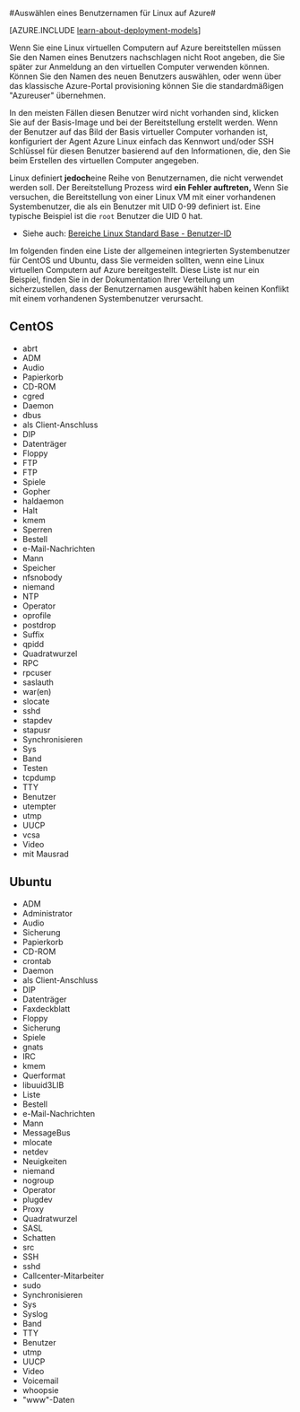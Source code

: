 <properties 
    pageTitle="Auswählen von Benutzernamen für Linux | Microsoft Azure" 
    description="Erfahren Sie, wie Benutzernamen für eine Linux virtuellen Computern in Azure auswählen." 
    services="virtual-machines-linux" 
    documentationCenter="" 
    authors="szarkos" 
    manager="timlt" 
    editor=""
    tags="azure-service-management,azure-resource-manager" />

<tags 
    ms.service="virtual-machines-linux" 
    ms.workload="infrastructure-services" 
    ms.tgt_pltfrm="vm-linux" 
    ms.devlang="na" 
    ms.topic="article" 
    ms.date="10/17/2016" 
    ms.author="szark"/>



#<a name="selecting-user-names-for-linux-on-azure"></a>Auswählen eines Benutzernamen für Linux auf Azure#

[AZURE.INCLUDE [learn-about-deployment-models](../../includes/learn-about-deployment-models-both-include.md)]

Wenn Sie eine Linux virtuellen Computern auf Azure bereitstellen müssen Sie den Namen eines Benutzers nachschlagen nicht Root angeben, die Sie später zur Anmeldung an den virtuellen Computer verwenden können. Können Sie den Namen des neuen Benutzers auswählen, oder wenn über das klassische Azure-Portal provisioning können Sie die standardmäßigen "Azureuser" übernehmen.

In den meisten Fällen diesen Benutzer wird nicht vorhanden sind, klicken Sie auf der Basis-Image und bei der Bereitstellung erstellt werden. Wenn der Benutzer auf das Bild der Basis virtueller Computer vorhanden ist, konfiguriert der Agent Azure Linux einfach das Kennwort und/oder SSH Schlüssel für diesen Benutzer basierend auf den Informationen, die, den Sie beim Erstellen des virtuellen Computer angegeben.

Linux definiert **jedoch**eine Reihe von Benutzernamen, die nicht verwendet werden soll. Der Bereitstellung Prozess wird **ein Fehler auftreten,** Wenn Sie versuchen, die Bereitstellung von einer Linux VM mit einer vorhandenen Systembenutzer, die als ein Benutzer mit UID 0-99 definiert ist. Eine typische Beispiel ist die `root` Benutzer die UID 0 hat.

 - Siehe auch: [Bereiche Linux Standard Base - Benutzer-ID](http://refspecs.linuxfoundation.org/LSB_4.1.0/LSB-Core-generic/LSB-Core-generic/uidrange.html)

Im folgenden finden eine Liste der allgemeinen integrierten Systembenutzer für CentOS und Ubuntu, dass Sie vermeiden sollten, wenn eine Linux virtuellen Computern auf Azure bereitgestellt. Diese Liste ist nur ein Beispiel, finden Sie in der Dokumentation Ihrer Verteilung um sicherzustellen, dass der Benutzernamen ausgewählt haben keinen Konflikt mit einem vorhandenen Systembenutzer verursacht.


## <a name="centos"></a>CentOS
- abrt
- ADM
- Audio
- Papierkorb
- CD-ROM
- cgred
- Daemon
- dbus
- als Client-Anschluss
- DIP
- Datenträger
- Floppy
- FTP
- FTP
- Spiele
- Gopher
- haldaemon
- Halt
- kmem
- Sperren
- Bestell
- e-Mail-Nachrichten
- Mann
- Speicher
- nfsnobody
- niemand
- NTP
- Operator
- oprofile
- postdrop
- Suffix
- qpidd
- Quadratwurzel
- RPC
- rpcuser
- saslauth
- war(en)
- slocate
- sshd
- stapdev
- stapusr
- Synchronisieren
- Sys
- Band
- Testen
- tcpdump
- TTY
- Benutzer
- utempter
- utmp
- UUCP
- vcsa
- Video
- mit Mausrad


## <a name="ubuntu"></a>Ubuntu
- ADM
- Administrator
- Audio
- Sicherung
- Papierkorb
- CD-ROM
- crontab
- Daemon
- als Client-Anschluss
- DIP
- Datenträger
- Faxdeckblatt
- Floppy
- Sicherung
- Spiele
- gnats
- IRC
- kmem
- Querformat
- libuuid3LIB
- Liste
- Bestell
- e-Mail-Nachrichten
- Mann
- MessageBus
- mlocate
- netdev
- Neuigkeiten
- niemand
- nogroup
- Operator
- plugdev
- Proxy
- Quadratwurzel
- SASL
- Schatten
- src
- SSH
- sshd
- Callcenter-Mitarbeiter
- sudo
- Synchronisieren
- Sys
- Syslog
- Band
- TTY
- Benutzer
- utmp
- UUCP
- Video
- Voicemail
- whoopsie
- "www"-Daten

 